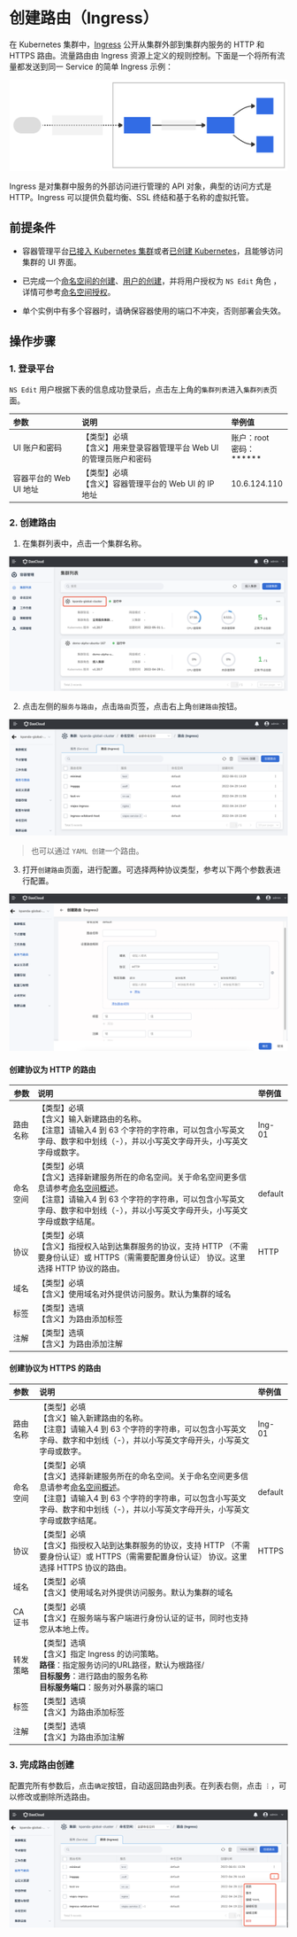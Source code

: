 # 创建路由（Ingress）

在 Kubernetes 集群中，[Ingress](https://kubernetes.io/docs/reference/generated/kubernetes-api/v1.24/#ingress-v1beta1-networking-k8s-io) 公开从集群外部到集群内服务的 HTTP 和 HTTPS 路由。流量路由由 Ingress 资源上定义的规则控制。下面是一个将所有流量都发送到同一 Service 的简单 Ingress 示例：

![ingress-diagram](../../images/ingress.svg)

Ingress 是对集群中服务的外部访问进行管理的 API 对象，典型的访问方式是 HTTP。Ingress 可以提供负载均衡、SSL 终结和基于名称的虚拟托管。

## 前提条件

- 容器管理平台[已接入 Kubernetes 集群](../Clusters/JoinACluster.md)或者[已创建 Kubernetes](../Clusters/CreateCluster.md)，且能够访问集群的 UI 界面。
- 已完成一个[命名空间的创建]()、[用户的创建]()，并将用户授权为 `NS Edit` 角色 ，详情可参考[命名空间授权]()。

- 单个实例中有多个容器时，请确保容器使用的端口不冲突，否则部署会失效。

## 操作步骤

### 1. 登录平台

`NS Edit` 用户根据下表的信息成功登录后，点击左上角的`集群列表`进入`集群列表`页面。

| 参数                   | 说明                                                         | 举例值                       |
| :--------------------- | :----------------------------------------------------------- | :--------------------------- |
| UI 账户和密码          | 【类型】必填<br />【含义】用来登录容器管理平台 Web UI 的管理员账户和密码 | 账户：root<br />密码：****** |
| 容器平台的 Web UI 地址 | 【类型】必填<br />【含义】容器管理平台的 Web UI 的 IP 地址   | 10.6.124.110                 |

### 2. 创建路由

1. 在集群列表中，点击一个集群名称。

  ![集群列表](../../images/service01.png)

2. 点击左侧的`服务与路由`，点击`路由`页签，点击右上角`创建路由`按钮。

  ![服务与路由](../../images/ingress01.png)

  > 也可以通过 `YAML 创建`一个路由。

3. 打开`创建路由`页面，进行配置。可选择两种协议类型，参考以下两个参数表进行配置。

  ![创建路由](../../images/ingress02.png)

#### 创建协议为 HTTP 的路由

| 参数     | 说明                                                         | 举例值  |
   | -------- | :----------------------------------------------------------- | :------ |
| 路由名称 | 【类型】必填<br />【含义】输入新建路由的名称。<br />【注意】请输入4 到 63 个字符的字符串，可以包含小写英文字母、数字和中划线（-），并以小写英文字母开头，小写英文字母或数字。 | Ing-01  |
| 命名空间 | 【类型】必填<br />【含义】选择新建服务所在的命名空间。关于命名空间更多信息请参考[命名空间概述](http://dwiki.daocloud.io)。<br />【注意】请输入4 到 63 个字符的字符串，可以包含小写英文字母、数字和中划线（-），并以小写英文字母开头，小写英文字母或数字结尾。 | default |
| 协议     | 【类型】必填<br />【含义】指授权入站到达集群服务的协议，支持 HTTP （不需要身份认证）或 HTTPS（需需要配置身份认证） 协议。这里选择 HTTP 协议的路由。 | HTTP    |
| 域名     | 【类型】必填<br />【含义】使用域名对外提供访问服务。默认为集群的域名 |         |
| 标签     | 【类型】选填<br />【含义】为路由添加标签<br />               |         |
| 注解     | 【类型】选填<br />【含义】为路由添加注解<br />               |         |
   
#### 创建协议为 HTTPS 的路由

| 参数     | 说明                                                         | 举例值  |
| :------- | :----------------------------------------------------------- | :------ |
| 路由名称 | 【类型】必填<br />【含义】输入新建路由的名称。<br />【注意】请输入4 到 63 个字符的字符串，可以包含小写英文字母、数字和中划线（-），并以小写英文字母开头，小写英文字母或数字。 | Ing-01  |
| 命名空间 | 【类型】必填<br />【含义】选择新建服务所在的命名空间。关于命名空间更多信息请参考[命名空间概述](http://dwiki.daocloud.io)。<br />【注意】请输入4 到 63 个字符的字符串，可以包含小写英文字母、数字和中划线（-），并以小写英文字母开头，小写英文字母或数字结尾。 | default |
| 协议     | 【类型】必填<br />【含义】指授权入站到达集群服务的协议，支持 HTTP （不需要身份认证）或 HTTPS（需需要配置身份认证） 协议。这里选择 HTTPS 协议的路由。 | HTTPS   |
| 域名     | 【类型】必填<br />【含义】使用域名对外提供访问服务。默认为集群的域名 |         |
| CA 证书  | 【类型】必填<br />【含义】在服务端与客户端进行身份认证的证书，同时也支持您从本地上传。 |         |
| 转发策略 | 【类型】选填<br />【含义】指定 Ingress 的访问策略。<br />**路径**：指定服务访问的URL路径，默认为根路径/<br />**目标服务**：进行路由的服务名称<br />**目标服务端口**：服务对外暴露的端口 |         |
| 标签     | 【类型】选填<br />【含义】为路由添加标签                     |         |
| 注解     | 【类型】选填<br />【含义】为路由添加注解                     |         |

### 3. 完成路由创建

配置完所有参数后，点击`确定`按钮，自动返回路由列表。在列表右侧，点击 `︙`，可以修改或删除所选路由。

![路由列表](../../images/ingress03.png)
